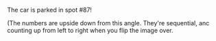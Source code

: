 The car is parked in spot #87!

(The numbers are upside down from this angle. They're sequential, anc counting up from left to right when you flip the image over.
